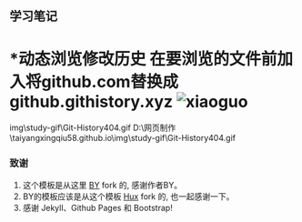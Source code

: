 
## 学习笔记   

*动态浏览修改历史 
在要浏览的文件前加入将github.com替换成github.githistory.xyz
![xiaoguo]({{site.baseurl}}/img/study-gif\Git-History404.gif)
=======
img\study-gif\Git-History404.gif
D:\网页制作\taiyangxingqiu58.github.io\img\study-gif\Git-History404.gif
### 致谢

1. 这个模板是从这里 [BY](https://github.com/qiubaiying/qiubaiying.github.io) fork 的, 感谢作者BY。 
2. BY的模板应该是从这个模板 [Hux](https://github.com/Huxpro/huxpro.github.io) fork 的, 也一起感谢一下。
3. 感谢 Jekyll、Github Pages 和 Bootstrap!
